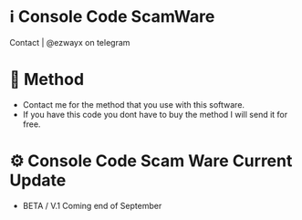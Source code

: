 # ℹ️ Console Code ScamWare
Contact | @ezwayx on telegram

# 📖 Method
- Contact me for the method that you use with this software.
- If you have this code you dont have to buy the method I will send it for free.

# ⚙️ Console Code Scam Ware Current Update
- BETA / V.1 Coming end of September